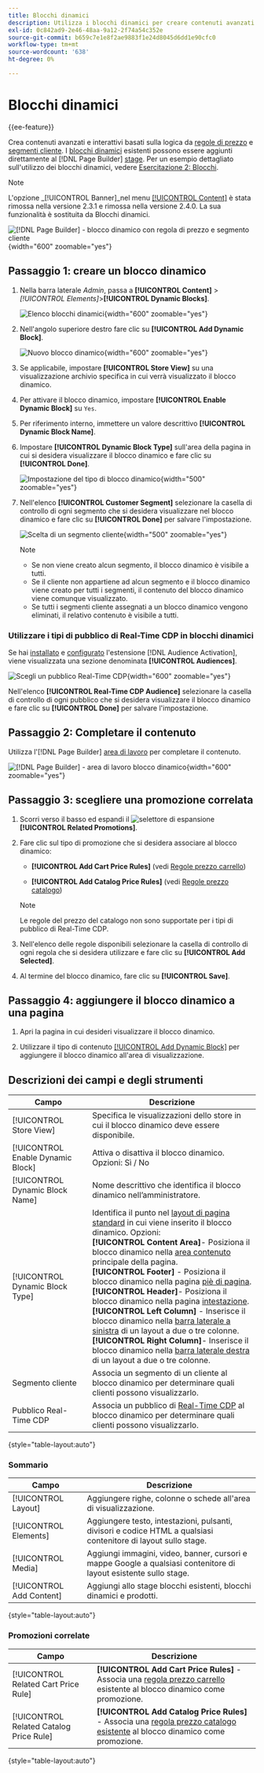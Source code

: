 ```yaml
---
title: Blocchi dinamici
description: Utilizza i blocchi dinamici per creare contenuti avanzati e interattivi basati su una logica basata sulle regole di prezzo e sui segmenti di clienti.
exl-id: 0c842ad9-2e46-48aa-9a12-2f74a54c352e
source-git-commit: b659c7e1e8f2ae9883f1e24d8045d6dd1e90cfc0
workflow-type: tm+mt
source-wordcount: '638'
ht-degree: 0%

---
```


# Blocchi dinamici

{{ee-feature}}

Crea contenuti avanzati e interattivi basati sulla logica da [regole di prezzo](../merchandising-promotions/introduction.md#price-rules) e [segmenti cliente](../customers/customer-segments.md). I [blocchi dinamici](../page-builder/dynamic-block.md) esistenti possono essere aggiunti direttamente al [!DNL Page Builder] [stage](../page-builder/workspace.md). Per un esempio dettagliato sull&#39;utilizzo dei blocchi dinamici, vedere [Esercitazione 2: Blocchi](../page-builder/2-blocks.md).

>[!NOTE]
>
>L&#39;opzione _[!UICONTROL Banner]_nel menu [[!UICONTROL Content]](content-menu.md) è stata rimossa nella versione 2.3.1 e rimossa nella versione 2.4.0. La sua funzionalità è sostituita da Blocchi dinamici.

![[!DNL Page Builder] - blocco dinamico con regola di prezzo e segmento cliente](../page-builder/assets/pb-tutorial2-dynamic-block-storefront.png){width="600" zoomable="yes"}

## Passaggio 1: creare un blocco dinamico

1. Nella barra laterale _Admin_, passa a **[!UICONTROL Content]** > _[!UICONTROL Elements]_>**[!UICONTROL Dynamic Blocks]**.

   ![Elenco blocchi dinamici](../page-builder/assets/pb-tutorial2-block-dynamic-add.png){width="600" zoomable="yes"}

1. Nell&#39;angolo superiore destro fare clic su **[!UICONTROL Add Dynamic Block]**.

   ![Nuovo blocco dinamico](../page-builder/assets/pb-tutorial2-block-dynamic-new.png){width="600" zoomable="yes"}

1. Se applicabile, impostare **[!UICONTROL Store View]** su una visualizzazione archivio specifica in cui verrà visualizzato il blocco dinamico.

1. Per attivare il blocco dinamico, impostare **[!UICONTROL Enable Dynamic Block]** su `Yes`.

1. Per riferimento interno, immettere un valore descrittivo **[!UICONTROL Dynamic Block Name]**.

1. Impostare **[!UICONTROL Dynamic Block Type]** sull&#39;area della pagina in cui si desidera visualizzare il blocco dinamico e fare clic su **[!UICONTROL Done]**.

   ![Impostazione del tipo di blocco dinamico](../page-builder/assets/pb-dynamic-block-type.png){width="500" zoomable="yes"}

1. Nell&#39;elenco **[!UICONTROL Customer Segment]** selezionare la casella di controllo di ogni segmento che si desidera visualizzare nel blocco dinamico e fare clic su **[!UICONTROL Done]** per salvare l&#39;impostazione.

   ![Scelta di un segmento cliente](../page-builder/assets/pb-dynamic-block-customer-segment.png){width="500" zoomable="yes"}

   >[!NOTE]
   >
   >- Se non viene creato alcun segmento, il blocco dinamico è visibile a tutti.
   >- Se il cliente non appartiene ad alcun segmento e il blocco dinamico viene creato per tutti i segmenti, il contenuto del blocco dinamico viene comunque visualizzato.
   >- Se tutti i segmenti cliente assegnati a un blocco dinamico vengono eliminati, il relativo contenuto è visibile a tutti.

### Utilizzare i tipi di pubblico di Real-Time CDP in blocchi dinamici

Se hai [installato](../customers/audience-activation.md#install-the-extension) e [configurato](../customers/audience-activation.md#configure-the-extension) l&#39;estensione [!DNL Audience Activation], viene visualizzata una sezione denominata **[!UICONTROL Audiences]**.

![Scegli un pubblico Real-Time CDP](./assets/dynamic-block-rtcdp.png){width="600" zoomable="yes"}

Nell&#39;elenco **[!UICONTROL Real-Time CDP Audience]** selezionare la casella di controllo di ogni pubblico che si desidera visualizzare il blocco dinamico e fare clic su **[!UICONTROL Done]** per salvare l&#39;impostazione.

## Passaggio 2: Completare il contenuto

Utilizza l&#39;[!DNL Page Builder] [area di lavoro](../page-builder/workspace.md) per completare il contenuto.

![[!DNL Page Builder] - area di lavoro blocco dinamico](../page-builder/assets/pb-dynamic-block-workspace.png){width="600" zoomable="yes"}

## Passaggio 3: scegliere una promozione correlata

1. Scorri verso il basso ed espandi il ![selettore di espansione](../assets/icon-display-expand.png) **[!UICONTROL Related Promotions]**.

1. Fare clic sul tipo di promozione che si desidera associare al blocco dinamico:

   - **[!UICONTROL Add Cart Price Rules]** (vedi [Regole prezzo carrello](../merchandising-promotions/price-rules-cart.md))

   - **[!UICONTROL Add Catalog Price Rules]** (vedi [Regole prezzo catalogo](../merchandising-promotions/price-rules-catalog.md))

   >[!NOTE]
   >
   >Le regole del prezzo del catalogo non sono supportate per i tipi di pubblico di Real-Time CDP.

1. Nell&#39;elenco delle regole disponibili selezionare la casella di controllo di ogni regola che si desidera utilizzare e fare clic su **[!UICONTROL Add Selected]**.

1. Al termine del blocco dinamico, fare clic su **[!UICONTROL Save]**.

## Passaggio 4: aggiungere il blocco dinamico a una pagina

1. Apri la pagina in cui desideri visualizzare il blocco dinamico.

1. Utilizzare il tipo di contenuto [[!UICONTROL Add Dynamic Block]](../page-builder/dynamic-block.md) per aggiungere il blocco dinamico all&#39;area di visualizzazione.

## Descrizioni dei campi e degli strumenti

| Campo | Descrizione |
|--- |--- |
| [!UICONTROL Store View] | Specifica le visualizzazioni dello store in cui il blocco dinamico deve essere disponibile. |
| [!UICONTROL Enable Dynamic Block] | Attiva o disattiva il blocco dinamico. Opzioni: Sì / No |
| [!UICONTROL Dynamic Block Name] | Nome descrittivo che identifica il blocco dinamico nell’amministratore. |
| [!UICONTROL Dynamic Block Type] | Identifica il punto nel [layout di pagina standard](layout-updates.md) in cui viene inserito il blocco dinamico. Opzioni: <br/>**[!UICONTROL Content Area]**- Posiziona il blocco dinamico nella [area contenuto](layout-updates.md) principale della pagina.<br/>**[!UICONTROL Footer]** - Posiziona il blocco dinamico nella pagina [piè di pagina](page-setup.md#footer). <br/>**[!UICONTROL Header]**- Posiziona il blocco dinamico nella pagina [intestazione](page-setup.md#header).<br/>**[!UICONTROL Left Column]** - Inserisce il blocco dinamico nella [barra laterale a sinistra](page-layout.md#standard-page-layouts) di un layout a due o tre colonne. <br/>**[!UICONTROL Right Column]**- Inserisce il blocco dinamico nella [barra laterale destra](page-layout.md#standard-page-layouts) di un layout a due o tre colonne. |
| Segmento cliente | Associa un segmento di un cliente al blocco dinamico per determinare quali clienti possono visualizzarlo. |
| Pubblico Real-Time CDP | Associa un pubblico di [Real-Time CDP](../customers/audience-activation.md) al blocco dinamico per determinare quali clienti possono visualizzarlo. |

{style="table-layout:auto"}

### Sommario

| Campo | Descrizione |
|--- |--- |
| [!UICONTROL Layout] | Aggiungere righe, colonne o schede all&#39;area di visualizzazione. |
| [!UICONTROL Elements] | Aggiungere testo, intestazioni, pulsanti, divisori e codice HTML a qualsiasi contenitore di layout sullo stage. |
| [!UICONTROL Media] | Aggiungi immagini, video, banner, cursori e mappe Google a qualsiasi contenitore di layout esistente sullo stage. |
| [!UICONTROL Add Content] | Aggiungi allo stage blocchi esistenti, blocchi dinamici e prodotti. |

{style="table-layout:auto"}

### Promozioni correlate

| Campo | Descrizione |
|--- |--- |
| [!UICONTROL Related Cart Price Rule] | **[!UICONTROL Add Cart Price Rules]** - Associa una [regola prezzo carrello](../merchandising-promotions/price-rules-cart.md) esistente al blocco dinamico come promozione. |
| [!UICONTROL Related Catalog Price Rule] | **[!UICONTROL Add Catalog Price Rules]** - Associa una [regola prezzo catalogo esistente](../merchandising-promotions/price-rules-catalog.md) al blocco dinamico come promozione. |

{style="table-layout:auto"}
